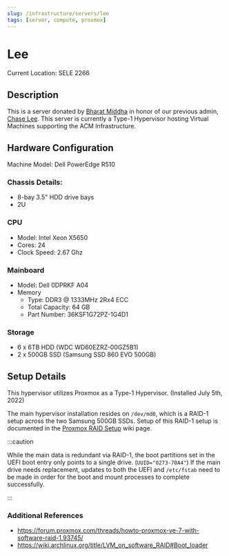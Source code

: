 ```yaml
---
slug: /infrastructure/servers/lee
tags: [server, compute, proxmox]
---
```


# Lee

Current Location: SELE 2266

## Description

This is a server donated by [Bharat Middha](https://github.com/bmiddha) in honor of our previous admin, [Chase Lee](https://github.com/clee231).
This server is currently a Type-1 Hypervisor hosting Virtual Machines supporting the ACM Infrastructure.

## Hardware Configuration

Machine Model: Dell PowerEdge R510

### Chassis Details:

- 8-bay 3.5" HDD drive bays
- 2U

### CPU

- Model: Intel Xeon X5650
- Cores: 24
- Clock Speed: 2.67 Ghz

### Mainboard

- Model: Dell 0DPRKF A04
- Memory
  - Type: DDR3 @ 1333MHz 2Rx4 ECC
  - Total Capacity: 64 GB
  - Part Number: 36KSF1G72PZ-1G4D1

### Storage

- 6 x 6TB HDD (WDC WD60EZRZ-00GZ5B1)
- 2 x 500GB SSD (Samsung SSD 860 EVO 500GB)

## Setup Details

This hypervisor utilizes Proxmox as a Type-1 Hypervisor. (Installed July 5th, 2022)

The main hypervisor installation resides on `/dev/md0`, which is a RAID-1 setup across the two Samsung 500GB SSDs. Setup of this RAID-1 setup is documented in the [Proxmox RAID Setup](/docs/kb/Linux/proxmox-raid-setup) wiki page.

:::caution

While the main data is redundant via RAID-1, the boot partitions set in the UEFI boot entry only points to a single drive. (`UUID="0273-70A4"`) If the main drive needs replacement, updates to both the UEFI and `/etc/fstab` need to be made in order for the boot and mount processes to complete successfully.

:::

### Additional References

- https://forum.proxmox.com/threads/howto-proxmox-ve-7-with-software-raid-1.93745/
- https://wiki.archlinux.org/title/LVM_on_software_RAID#Boot_loader
